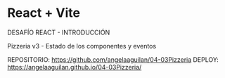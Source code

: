 # React + Vite

DESAFÍO REACT - INTRODUCCIÓN

Pizzeria v3 - Estado de los componentes y eventos

REPOSITORIO: https://github.com/angelaaguilan/04-03Pizzeria
DEPLOY: https://angelaaguilan.github.io/04-03Pizzeria/